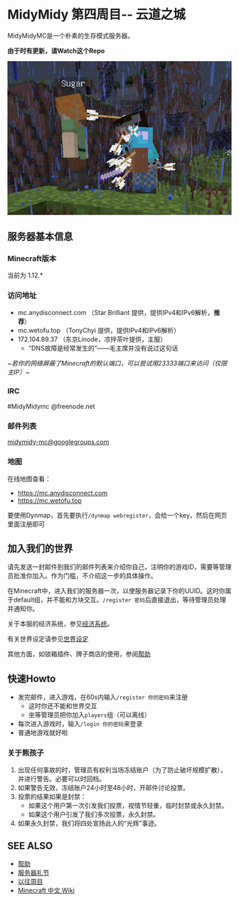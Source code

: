 MidyMidy 第四周目-- 云道之城
=====

MidyMidyMC是一个朴素的生存模式服务器。

**由于时有更新，请Watch这个Repo**

![2333](./photo_2017-12-14_17-23-40.jpg)

服务器基本信息
--------------

### Minecraft版本

当前为 1.12.*

### 访问地址

* mc.anydisconnect.com （Star Brilliant 提供，提供IPv4和IPv6解析，**推荐**）
* mc.wetofu.top （TonyChyi 提供，提供IPv4和IPv6解析）
* 172.104.89.37 （东京Linode，凉拌茶叶提供，主服）
  - “DNS故障是经常发生的”——毛主席并没有说过这句话
<!-- * world3.mc.midymidy.com （Star Brilliant 提供） -->
<!-- * mc.hijack.moe （Jack Zhang 提供，有负载均衡，SRV记录） -->

*~若你的网络屏蔽了Minecraft的默认端口，可以尝试用23333端口来访问（仅限主IP）~*

### IRC
\#MidyMidymc @freenode.net

### 邮件列表

midymidy-mc@googlegroups.com

### 地图

在线地图查看：

* https://mc.anydisconnect.com
* https://mc.wetofu.top

要使用Dynmap，首先要执行`/dynmap webregister`，会给一个key，然后在网页里面注册即可

加入我们的世界
--------------

请先发送一封邮件到我们的邮件列表来介绍你自己，注明你的游戏ID，需要等管理员批准你加入。作为门槛，不介绍这一步的具体操作。

在Minecraft中，进入我们的服务器一次，以使服务器记录下你的UUID。这时你属于default组，并不能和方块交互。`/register 密码`后直接退出，等待管理员处理并通知你。

关于本服的经济系统，参见[经济系统](经济系统.md)。

有关世界设定请参见[世界设定](世界设定.md)

其他方面，如锁箱插件、牌子商店的使用，参阅[帮助](帮助.md)

快速Howto
---------

* 发完邮件，进入游戏，在60s内输入`/register 你的密码`来注册
  - 这时你还不能和世界交互
  - 坐等管理员把你加入`players`组（可以离线）
* 每次进入游戏时，输入`/login 你的密码`来登录
* 普通地游戏就好啦

### 关于熊孩子

1. 出现任何事故的时，管理员有权利当场冻结账户（为了防止破坏规模扩散），并进行警告。必要可以时回档。
2. 如果警告无效，冻结账户24小时至48小时，开邮件讨论投票。
3. 投票的结果如果是封禁：
	- 如果这个用户第一次引发我们投票，视情节轻重，临时封禁或永久封禁。
	- 如果这个用户引发了我们多次投票，永久封禁。
4. 如果永久封禁，我们将四处宣扬此人的“光辉”事迹。

SEE ALSO
--------
* [帮助](帮助.md)
* [服务器礼节](服务器礼节.md)
* [以往周目](以往周目.md)
* [Minecraft 中文 Wiki](http://minecraft-zh.gamepedia.com)
